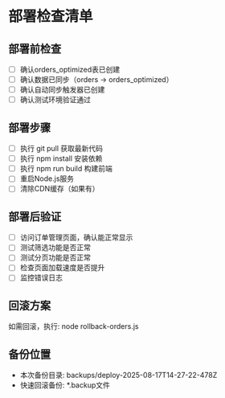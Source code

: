 
# 部署检查清单

## 部署前检查
- [ ] 确认orders_optimized表已创建
- [ ] 确认数据已同步（orders → orders_optimized）
- [ ] 确认自动同步触发器已创建
- [ ] 确认测试环境验证通过

## 部署步骤
- [ ] 执行 git pull 获取最新代码
- [ ] 执行 npm install 安装依赖
- [ ] 执行 npm run build 构建前端
- [ ] 重启Node.js服务
- [ ] 清除CDN缓存（如果有）

## 部署后验证
- [ ] 访问订单管理页面，确认能正常显示
- [ ] 测试筛选功能是否正常
- [ ] 测试分页功能是否正常
- [ ] 检查页面加载速度是否提升
- [ ] 监控错误日志

## 回滚方案
如需回滚，执行: node rollback-orders.js

## 备份位置
- 本次备份目录: backups/deploy-2025-08-17T14-27-22-478Z
- 快速回滚备份: *.backup文件
